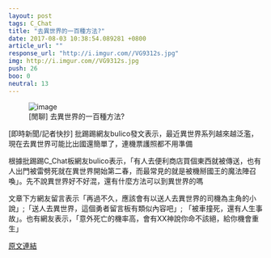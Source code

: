 ```yaml
---
layout: post
tags: C_Chat
title: "去異世界的一百種方法?"
date: 2017-08-03 10:38:54.089281 +0800
article_url: ""
response_url: "http://i.imgur.com//VG9312s.jpg"
img: http://i.imgur.com//VG9312s.jpg
push: 26
boo: 0
neutral: 13
---
```


<figure>
<img src="http://i.imgur.com//VG9312s.jpg" alt="image">
<figcaption>
[閒聊] 去異世界的一百種方法?
</figcaption>
</figure>



[即時新聞/記者快抄] 批踢踢網友bulico發文表示，最近異世界系列越來越泛濫，現在去異世界可能比出國還簡單了，連機票護照都不用準備

根據批踢踢C_Chat板網友bulico表示，「有人去便利商店買個東西就被傳送，也有人出門被雷劈死就在異世界開始第二春，而最常見的就是被機掰國王的魔法陣召喚」。先不說異世界好不好混，還有什麼方法可以到異世界的嗎

文章下方網友留言表示「再過不久，應該會有以送人去異世界的司機為主角的小說」;「送人去異世界，這個勇者留言板有類似內容吧」; 「被車撞死，還有人生事故」。也有網友表示，「意外死亡的機率高，會有XX神說你命不該絕，給你機會重生」

<a href = "https://www.ptt.cc/bbs/C_Chat/M.1501689869.A.F62.html">原文連結</a>

